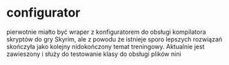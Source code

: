 # configurator
pierwotnie miałto być wraper z konfiguratorem do obsługi kompilatora skryptów do gry Skyrim,
ale z powodu że istnieje sporo lepszych rozwiązań skończyła jako kolejny nidokończony temat treningowy.
Aktualnie jest zawieszony i służy do testowanie klasy do obsługi plików nini
